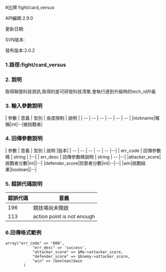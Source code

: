 #比牌 fight/card_versus





API編碼:2.9.0

> 


更新日期:

> 

SVN版本:

> 

發布版本:2.0.2
### 1.路徑:fight/card_versus

### 2. 說明

取得聯盟科技資訊,取得的是可研發科技清單,會執行達到升級時的tech_id升級
### 3. 輸入參數說明


| 參數 | 意義 | 型別 | 長度限制 | 說明 |
| -- | -- | -- | -- | -- | -- |
|nickname|暱稱|int|--|被挑戰者|


### 4. 回傳參數說明
| 參數 | 意義 | 型別 | 說明 |版本|
| -- | -- | -- | -- | -- |--|
| err_code | 回傳參數碼 | string |  |--|
| err_desc | 回傳參數碼說明 | string | -- |--|
|attacker_score|挑戰者分數|int||--|
|defender_score|防禦者分數|int|--|--|
|win|挑戰結果|boolean||--|


### 5. 錯誤代碼說明
|錯誤代碼|意義|
|--|--|
|196|競技場尚未開啟|
|113|action point is not enough|


### 6.回傳格式範例

```
array("err_code" => '000',
            "err_desc" => 'success',
            "attacker_score" => $Me->attacker_score,
            "defender_score" => $Enemy->attacker_score,
            "win" => (boolean)$win
        )
```

